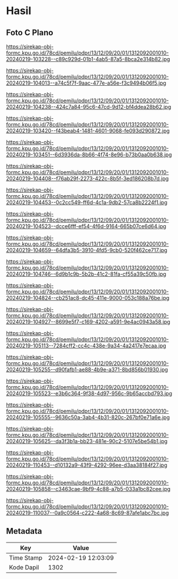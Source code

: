 # Hasil

## Foto C Plano

https://sirekap-obj-formc.kpu.go.id/78cd/pemilu/pdpr/13/12/09/20/01/1312092001010-20240219-103228--c89c929d-01b1-4ab5-87a5-8bca2e314b82.jpg

https://sirekap-obj-formc.kpu.go.id/78cd/pemilu/pdpr/13/12/09/20/01/1312092001010-20240219-104013--a74c5f7f-9aac-477e-a56e-f3c9494b06f5.jpg

https://sirekap-obj-formc.kpu.go.id/78cd/pemilu/pdpr/13/12/09/20/01/1312092001010-20240219-104238--424c7a84-95c6-47cd-9d12-bf4ddea28b62.jpg

https://sirekap-obj-formc.kpu.go.id/78cd/pemilu/pdpr/13/12/09/20/01/1312092001010-20240219-103420--f43beab4-1481-4601-9068-fe093d290872.jpg

https://sirekap-obj-formc.kpu.go.id/78cd/pemilu/pdpr/13/12/09/20/01/1312092001010-20240219-103451--6d3936da-8b66-4f74-8e96-b73b0aa0b638.jpg

https://sirekap-obj-formc.kpu.go.id/78cd/pemilu/pdpr/13/12/09/20/01/1312092001010-20240219-104408--f76ab29f-2273-422c-8b5f-3ed186208b7d.jpg

https://sirekap-obj-formc.kpu.go.id/78cd/pemilu/pdpr/13/12/09/20/01/1312092001010-20240219-104453--0c2cc549-ff6d-4c1a-9db2-57ca8b2224f1.jpg

https://sirekap-obj-formc.kpu.go.id/78cd/pemilu/pdpr/13/12/09/20/01/1312092001010-20240219-104523--dcce6fff-ef54-4f6d-9164-665b07ce6d64.jpg

https://sirekap-obj-formc.kpu.go.id/78cd/pemilu/pdpr/13/12/09/20/01/1312092001010-20240219-104659--64dfa3b5-3910-4fd5-9cb0-520f462ce717.jpg

https://sirekap-obj-formc.kpu.go.id/78cd/pemilu/pdpr/13/12/09/20/01/1312092001010-20240219-104746--6d9b1c9b-5b2b-41c2-81fa-cf55a39c50fb.jpg

https://sirekap-obj-formc.kpu.go.id/78cd/pemilu/pdpr/13/12/09/20/01/1312092001010-20240219-104824--cb251ac8-dc45-411e-9000-053c188a76be.jpg

https://sirekap-obj-formc.kpu.go.id/78cd/pemilu/pdpr/13/12/09/20/01/1312092001010-20240219-104927--8699e5f7-c169-4202-a591-9e4ac0943a58.jpg

https://sirekap-obj-formc.kpu.go.id/78cd/pemilu/pdpr/13/12/09/20/01/1312092001010-20240219-105113--7284cff2-cc4c-438e-9a34-4a2417e7ecaa.jpg

https://sirekap-obj-formc.kpu.go.id/78cd/pemilu/pdpr/13/12/09/20/01/1312092001010-20240219-105255--d90fafb1-ae88-4b9e-a371-8bd856b01930.jpg

https://sirekap-obj-formc.kpu.go.id/78cd/pemilu/pdpr/13/12/09/20/01/1312092001010-20240219-105523--e3b6c364-9f38-4d97-956c-9b65accbd793.jpg

https://sirekap-obj-formc.kpu.go.id/78cd/pemilu/pdpr/13/12/09/20/01/1312092001010-20240219-105555--9636c50a-3ab4-4b31-820c-267bf0e71a6e.jpg

https://sirekap-obj-formc.kpu.go.id/78cd/pemilu/pdpr/13/12/09/20/01/1312092001010-20240219-105625--da3f3b1a-bb23-481e-90c2-5107e5be54b1.jpg

https://sirekap-obj-formc.kpu.go.id/78cd/pemilu/pdpr/13/12/09/20/01/1312092001010-20240219-110453--d10132a9-43f9-4292-96ee-d3aa38184f27.jpg

https://sirekap-obj-formc.kpu.go.id/78cd/pemilu/pdpr/13/12/09/20/01/1312092001010-20240219-105858--c3463cae-9bf9-4c88-a7b5-033a1bc82cee.jpg

https://sirekap-obj-formc.kpu.go.id/78cd/pemilu/pdpr/13/12/09/20/01/1312092001010-20240219-110037--0a9c0564-c222-4a68-8c69-87afe1abc7bc.jpg


## Metadata

| Key        | Value               |
| ---------- | ------------------- |
| Time Stamp | 2024-02-19 12:03:09 |
| Kode Dapil | 1302                |



